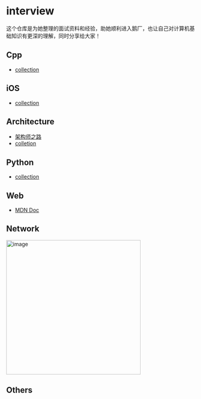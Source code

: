 # interview

这个仓库是为她整理的面试资料和经验，助她顺利进入鹅厂，也让自己对计算机基础知识有更深的理解，同时分享给大家！

## Cpp

- [collection](./cpp/README.md)

## iOS

- [collection](./iOS/README.md)

## Architecture

- [架构师之路](https://www.w3cschool.cn/architectroad/)
- [colletion](./guide/README.md)

## Python

- [collection](./python/README.md)

## Web

- [MDN Doc](https://developer.mozilla.org/zh-CN/)

## Network

<img width="359" alt="image" src="https://user-images.githubusercontent.com/13344830/231111581-88a22d49-09a1-4c16-bf1b-67d0993252f8.png">

## Others

